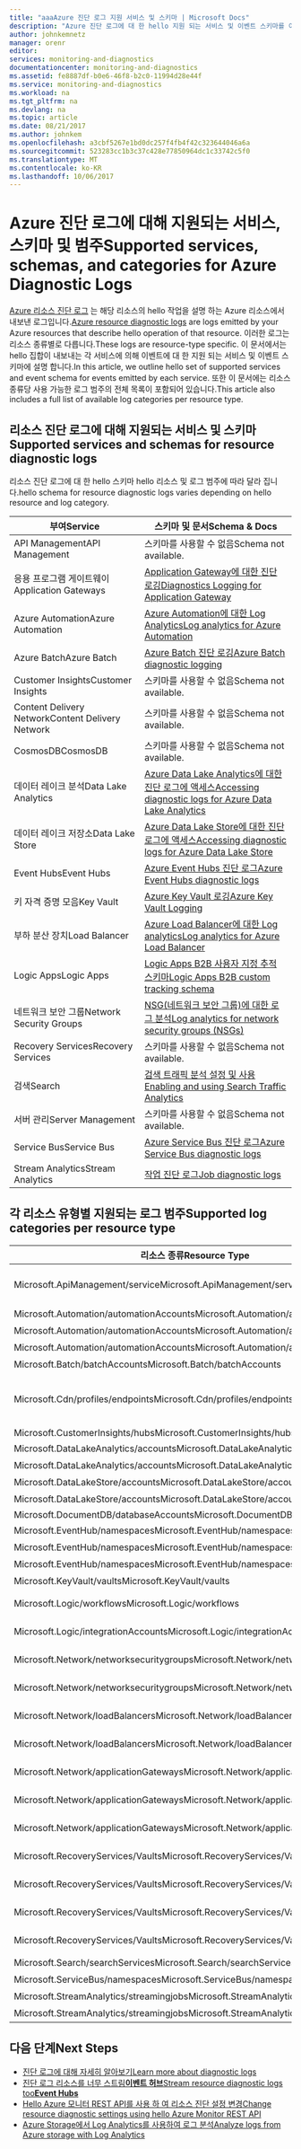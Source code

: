 ```yaml
---
title: "aaaAzure 진단 로그 지원 서비스 및 스키마 | Microsoft Docs"
description: "Azure 진단 로그에 대 한 hello 지원 되는 서비스 및 이벤트 스키마를 이해 합니다."
author: johnkemnetz
manager: orenr
editor: 
services: monitoring-and-diagnostics
documentationcenter: monitoring-and-diagnostics
ms.assetid: fe8887df-b0e6-46f8-b2c0-11994d28e44f
ms.service: monitoring-and-diagnostics
ms.workload: na
ms.tgt_pltfrm: na
ms.devlang: na
ms.topic: article
ms.date: 08/21/2017
ms.author: johnkem
ms.openlocfilehash: a3cbf5267e1bd0dc257f4fb4f42c323644046a6a
ms.sourcegitcommit: 523283cc1b3c37c428e77850964dc1c33742c5f0
ms.translationtype: MT
ms.contentlocale: ko-KR
ms.lasthandoff: 10/06/2017
---
```

# <a name="supported-services-schemas-and-categories-for-azure-diagnostic-logs"></a><span data-ttu-id="73f6d-103">Azure 진단 로그에 대해 지원되는 서비스, 스키마 및 범주</span><span class="sxs-lookup"><span data-stu-id="73f6d-103">Supported services, schemas, and categories for Azure Diagnostic Logs</span></span>

<span data-ttu-id="73f6d-104">[Azure 리소스 진단 로그](monitoring-overview-of-diagnostic-logs.md) 는 해당 리소스의 hello 작업을 설명 하는 Azure 리소스에서 내보낸 로그입니다.</span><span class="sxs-lookup"><span data-stu-id="73f6d-104">[Azure resource diagnostic logs](monitoring-overview-of-diagnostic-logs.md) are logs emitted by your Azure resources that describe hello operation of that resource.</span></span> <span data-ttu-id="73f6d-105">이러한 로그는 리소스 종류별로 다릅니다.</span><span class="sxs-lookup"><span data-stu-id="73f6d-105">These logs are resource-type specific.</span></span> <span data-ttu-id="73f6d-106">이 문서에서는 hello 집합이 내보내는 각 서비스에 의해 이벤트에 대 한 지원 되는 서비스 및 이벤트 스키마에 설명 합니다.</span><span class="sxs-lookup"><span data-stu-id="73f6d-106">In this article, we outline hello set of supported services and event schema for events emitted by each service.</span></span> <span data-ttu-id="73f6d-107">또한 이 문서에는 리소스 종류당 사용 가능한 로그 범주의 전체 목록이 포함되어 있습니다.</span><span class="sxs-lookup"><span data-stu-id="73f6d-107">This article also includes a full list of available log categories per resource type.</span></span>

## <a name="supported-services-and-schemas-for-resource-diagnostic-logs"></a><span data-ttu-id="73f6d-108">리소스 진단 로그에 대해 지원되는 서비스 및 스키마</span><span class="sxs-lookup"><span data-stu-id="73f6d-108">Supported services and schemas for resource diagnostic logs</span></span>
<span data-ttu-id="73f6d-109">리소스 진단 로그에 대 한 hello 스키마 hello 리소스 및 로그 범주에 따라 달라 집니다.</span><span class="sxs-lookup"><span data-stu-id="73f6d-109">hello schema for resource diagnostic logs varies depending on hello resource and log category.</span></span>   

| <span data-ttu-id="73f6d-110">부여</span><span class="sxs-lookup"><span data-stu-id="73f6d-110">Service</span></span> | <span data-ttu-id="73f6d-111">스키마 및 문서</span><span class="sxs-lookup"><span data-stu-id="73f6d-111">Schema & Docs</span></span> |
| --- | --- |
| <span data-ttu-id="73f6d-112">API Management</span><span class="sxs-lookup"><span data-stu-id="73f6d-112">API Management</span></span> | <span data-ttu-id="73f6d-113">스키마를 사용할 수 없음</span><span class="sxs-lookup"><span data-stu-id="73f6d-113">Schema not available.</span></span> |
| <span data-ttu-id="73f6d-114">응용 프로그램 게이트웨이</span><span class="sxs-lookup"><span data-stu-id="73f6d-114">Application Gateways</span></span> |[<span data-ttu-id="73f6d-115">Application Gateway에 대한 진단 로깅</span><span class="sxs-lookup"><span data-stu-id="73f6d-115">Diagnostics Logging for Application Gateway</span></span>](../application-gateway/application-gateway-diagnostics.md) |
| <span data-ttu-id="73f6d-116">Azure Automation</span><span class="sxs-lookup"><span data-stu-id="73f6d-116">Azure Automation</span></span> |[<span data-ttu-id="73f6d-117">Azure Automation에 대한 Log Analytics</span><span class="sxs-lookup"><span data-stu-id="73f6d-117">Log analytics for Azure Automation</span></span>](../automation/automation-manage-send-joblogs-log-analytics.md) |
| <span data-ttu-id="73f6d-118">Azure Batch</span><span class="sxs-lookup"><span data-stu-id="73f6d-118">Azure Batch</span></span> |[<span data-ttu-id="73f6d-119">Azure Batch 진단 로깅</span><span class="sxs-lookup"><span data-stu-id="73f6d-119">Azure Batch diagnostic logging</span></span>](../batch/batch-diagnostics.md) |
| <span data-ttu-id="73f6d-120">Customer Insights</span><span class="sxs-lookup"><span data-stu-id="73f6d-120">Customer Insights</span></span> | <span data-ttu-id="73f6d-121">스키마를 사용할 수 없음</span><span class="sxs-lookup"><span data-stu-id="73f6d-121">Schema not available.</span></span> |
| <span data-ttu-id="73f6d-122">Content Delivery Network</span><span class="sxs-lookup"><span data-stu-id="73f6d-122">Content Delivery Network</span></span> | <span data-ttu-id="73f6d-123">스키마를 사용할 수 없음</span><span class="sxs-lookup"><span data-stu-id="73f6d-123">Schema not available.</span></span> |
| <span data-ttu-id="73f6d-124">CosmosDB</span><span class="sxs-lookup"><span data-stu-id="73f6d-124">CosmosDB</span></span> | <span data-ttu-id="73f6d-125">스키마를 사용할 수 없음</span><span class="sxs-lookup"><span data-stu-id="73f6d-125">Schema not available.</span></span> |
| <span data-ttu-id="73f6d-126">데이터 레이크 분석</span><span class="sxs-lookup"><span data-stu-id="73f6d-126">Data Lake Analytics</span></span> |[<span data-ttu-id="73f6d-127">Azure Data Lake Analytics에 대한 진단 로그에 액세스</span><span class="sxs-lookup"><span data-stu-id="73f6d-127">Accessing diagnostic logs for Azure Data Lake Analytics</span></span>](../data-lake-analytics/data-lake-analytics-diagnostic-logs.md) |
| <span data-ttu-id="73f6d-128">데이터 레이크 저장소</span><span class="sxs-lookup"><span data-stu-id="73f6d-128">Data Lake Store</span></span> |[<span data-ttu-id="73f6d-129">Azure Data Lake Store에 대한 진단 로그에 액세스</span><span class="sxs-lookup"><span data-stu-id="73f6d-129">Accessing diagnostic logs for Azure Data Lake Store</span></span>](../data-lake-store/data-lake-store-diagnostic-logs.md) |
| <span data-ttu-id="73f6d-130">Event Hubs</span><span class="sxs-lookup"><span data-stu-id="73f6d-130">Event Hubs</span></span> |[<span data-ttu-id="73f6d-131">Azure Event Hubs 진단 로그</span><span class="sxs-lookup"><span data-stu-id="73f6d-131">Azure Event Hubs diagnostic logs</span></span>](../event-hubs/event-hubs-diagnostic-logs.md) |
| <span data-ttu-id="73f6d-132">키 자격 증명 모음</span><span class="sxs-lookup"><span data-stu-id="73f6d-132">Key Vault</span></span> |[<span data-ttu-id="73f6d-133">Azure Key Vault 로깅</span><span class="sxs-lookup"><span data-stu-id="73f6d-133">Azure Key Vault Logging</span></span>](../key-vault/key-vault-logging.md) |
| <span data-ttu-id="73f6d-134">부하 분산 장치</span><span class="sxs-lookup"><span data-stu-id="73f6d-134">Load Balancer</span></span> |[<span data-ttu-id="73f6d-135">Azure Load Balancer에 대한 Log analytics</span><span class="sxs-lookup"><span data-stu-id="73f6d-135">Log analytics for Azure Load Balancer</span></span>](../load-balancer/load-balancer-monitor-log.md) |
| <span data-ttu-id="73f6d-136">Logic Apps</span><span class="sxs-lookup"><span data-stu-id="73f6d-136">Logic Apps</span></span> |[<span data-ttu-id="73f6d-137">Logic Apps B2B 사용자 지정 추적 스키마</span><span class="sxs-lookup"><span data-stu-id="73f6d-137">Logic Apps B2B custom tracking schema</span></span>](../logic-apps/logic-apps-track-integration-account-custom-tracking-schema.md) |
| <span data-ttu-id="73f6d-138">네트워크 보안 그룹</span><span class="sxs-lookup"><span data-stu-id="73f6d-138">Network Security Groups</span></span> |[<span data-ttu-id="73f6d-139">NSG(네트워크 보안 그룹)에 대한 로그 분석</span><span class="sxs-lookup"><span data-stu-id="73f6d-139">Log analytics for network security groups (NSGs)</span></span>](../virtual-network/virtual-network-nsg-manage-log.md) |
| <span data-ttu-id="73f6d-140">Recovery Services</span><span class="sxs-lookup"><span data-stu-id="73f6d-140">Recovery Services</span></span> | <span data-ttu-id="73f6d-141">스키마를 사용할 수 없음</span><span class="sxs-lookup"><span data-stu-id="73f6d-141">Schema not available.</span></span>|
| <span data-ttu-id="73f6d-142">검색</span><span class="sxs-lookup"><span data-stu-id="73f6d-142">Search</span></span> |[<span data-ttu-id="73f6d-143">검색 트래픽 분석 설정 및 사용</span><span class="sxs-lookup"><span data-stu-id="73f6d-143">Enabling and using Search Traffic Analytics</span></span>](../search/search-traffic-analytics.md) |
| <span data-ttu-id="73f6d-144">서버 관리</span><span class="sxs-lookup"><span data-stu-id="73f6d-144">Server Management</span></span> | <span data-ttu-id="73f6d-145">스키마를 사용할 수 없음</span><span class="sxs-lookup"><span data-stu-id="73f6d-145">Schema not available.</span></span> |
| <span data-ttu-id="73f6d-146">Service Bus</span><span class="sxs-lookup"><span data-stu-id="73f6d-146">Service Bus</span></span> |[<span data-ttu-id="73f6d-147">Azure Service Bus 진단 로그</span><span class="sxs-lookup"><span data-stu-id="73f6d-147">Azure Service Bus diagnostic logs</span></span>](../service-bus-messaging/service-bus-diagnostic-logs.md) |
| <span data-ttu-id="73f6d-148">Stream Analytics</span><span class="sxs-lookup"><span data-stu-id="73f6d-148">Stream Analytics</span></span> |[<span data-ttu-id="73f6d-149">작업 진단 로그</span><span class="sxs-lookup"><span data-stu-id="73f6d-149">Job diagnostic logs</span></span>](../stream-analytics/stream-analytics-job-diagnostic-logs.md) |

## <a name="supported-log-categories-per-resource-type"></a><span data-ttu-id="73f6d-150">각 리소스 유형별 지원되는 로그 범주</span><span class="sxs-lookup"><span data-stu-id="73f6d-150">Supported log categories per resource type</span></span>
|<span data-ttu-id="73f6d-151">리소스 종류</span><span class="sxs-lookup"><span data-stu-id="73f6d-151">Resource Type</span></span>|<span data-ttu-id="73f6d-152">Category</span><span class="sxs-lookup"><span data-stu-id="73f6d-152">Category</span></span>|<span data-ttu-id="73f6d-153">범주 표시 이름</span><span class="sxs-lookup"><span data-stu-id="73f6d-153">Category Display Name</span></span>|
|---|---|---|
|<span data-ttu-id="73f6d-154">Microsoft.ApiManagement/service</span><span class="sxs-lookup"><span data-stu-id="73f6d-154">Microsoft.ApiManagement/service</span></span>|<span data-ttu-id="73f6d-155">GatewayLogs</span><span class="sxs-lookup"><span data-stu-id="73f6d-155">GatewayLogs</span></span>|<span data-ttu-id="73f6d-156">로그 관련된 tooApiManagement 게이트웨이</span><span class="sxs-lookup"><span data-stu-id="73f6d-156">Logs related tooApiManagement Gateway</span></span>|
|<span data-ttu-id="73f6d-157">Microsoft.Automation/automationAccounts</span><span class="sxs-lookup"><span data-stu-id="73f6d-157">Microsoft.Automation/automationAccounts</span></span>|<span data-ttu-id="73f6d-158">JobLogs</span><span class="sxs-lookup"><span data-stu-id="73f6d-158">JobLogs</span></span>|<span data-ttu-id="73f6d-159">작업 로그</span><span class="sxs-lookup"><span data-stu-id="73f6d-159">Job Logs</span></span>|
|<span data-ttu-id="73f6d-160">Microsoft.Automation/automationAccounts</span><span class="sxs-lookup"><span data-stu-id="73f6d-160">Microsoft.Automation/automationAccounts</span></span>|<span data-ttu-id="73f6d-161">JobStreams</span><span class="sxs-lookup"><span data-stu-id="73f6d-161">JobStreams</span></span>|<span data-ttu-id="73f6d-162">작업 스트림</span><span class="sxs-lookup"><span data-stu-id="73f6d-162">Job Streams</span></span>|
|<span data-ttu-id="73f6d-163">Microsoft.Automation/automationAccounts</span><span class="sxs-lookup"><span data-stu-id="73f6d-163">Microsoft.Automation/automationAccounts</span></span>|<span data-ttu-id="73f6d-164">DscNodeStatus</span><span class="sxs-lookup"><span data-stu-id="73f6d-164">DscNodeStatus</span></span>|<span data-ttu-id="73f6d-165">디스크 노드 상태</span><span class="sxs-lookup"><span data-stu-id="73f6d-165">Dsc Node Status</span></span>|
|<span data-ttu-id="73f6d-166">Microsoft.Batch/batchAccounts</span><span class="sxs-lookup"><span data-stu-id="73f6d-166">Microsoft.Batch/batchAccounts</span></span>|<span data-ttu-id="73f6d-167">ServiceLog</span><span class="sxs-lookup"><span data-stu-id="73f6d-167">ServiceLog</span></span>|<span data-ttu-id="73f6d-168">서비스 로그</span><span class="sxs-lookup"><span data-stu-id="73f6d-168">Service Logs</span></span>|
|<span data-ttu-id="73f6d-169">Microsoft.Cdn/profiles/endpoints</span><span class="sxs-lookup"><span data-stu-id="73f6d-169">Microsoft.Cdn/profiles/endpoints</span></span>|<span data-ttu-id="73f6d-170">CoreAnalytics</span><span class="sxs-lookup"><span data-stu-id="73f6d-170">CoreAnalytics</span></span>|<span data-ttu-id="73f6d-171">Hello 끝점의 예: 대역폭, 송신, 등 hello 메트릭을 가져옵니다.</span><span class="sxs-lookup"><span data-stu-id="73f6d-171">Gets hello metrics of hello endpoint, e.g., bandwidth, egress, etc.</span></span>|
|<span data-ttu-id="73f6d-172">Microsoft.CustomerInsights/hubs</span><span class="sxs-lookup"><span data-stu-id="73f6d-172">Microsoft.CustomerInsights/hubs</span></span>|<span data-ttu-id="73f6d-173">AuditEvents</span><span class="sxs-lookup"><span data-stu-id="73f6d-173">AuditEvents</span></span>|<span data-ttu-id="73f6d-174">AuditEvents</span><span class="sxs-lookup"><span data-stu-id="73f6d-174">AuditEvents</span></span>|
|<span data-ttu-id="73f6d-175">Microsoft.DataLakeAnalytics/accounts</span><span class="sxs-lookup"><span data-stu-id="73f6d-175">Microsoft.DataLakeAnalytics/accounts</span></span>|<span data-ttu-id="73f6d-176">감사</span><span class="sxs-lookup"><span data-stu-id="73f6d-176">Audit</span></span>|<span data-ttu-id="73f6d-177">감사 로그</span><span class="sxs-lookup"><span data-stu-id="73f6d-177">Audit Logs</span></span>|
|<span data-ttu-id="73f6d-178">Microsoft.DataLakeAnalytics/accounts</span><span class="sxs-lookup"><span data-stu-id="73f6d-178">Microsoft.DataLakeAnalytics/accounts</span></span>|<span data-ttu-id="73f6d-179">요청</span><span class="sxs-lookup"><span data-stu-id="73f6d-179">Requests</span></span>|<span data-ttu-id="73f6d-180">요청 로그</span><span class="sxs-lookup"><span data-stu-id="73f6d-180">Request Logs</span></span>|
|<span data-ttu-id="73f6d-181">Microsoft.DataLakeStore/accounts</span><span class="sxs-lookup"><span data-stu-id="73f6d-181">Microsoft.DataLakeStore/accounts</span></span>|<span data-ttu-id="73f6d-182">감사</span><span class="sxs-lookup"><span data-stu-id="73f6d-182">Audit</span></span>|<span data-ttu-id="73f6d-183">감사 로그</span><span class="sxs-lookup"><span data-stu-id="73f6d-183">Audit Logs</span></span>|
|<span data-ttu-id="73f6d-184">Microsoft.DataLakeStore/accounts</span><span class="sxs-lookup"><span data-stu-id="73f6d-184">Microsoft.DataLakeStore/accounts</span></span>|<span data-ttu-id="73f6d-185">요청</span><span class="sxs-lookup"><span data-stu-id="73f6d-185">Requests</span></span>|<span data-ttu-id="73f6d-186">요청 로그</span><span class="sxs-lookup"><span data-stu-id="73f6d-186">Request Logs</span></span>|
|<span data-ttu-id="73f6d-187">Microsoft.DocumentDB/databaseAccounts</span><span class="sxs-lookup"><span data-stu-id="73f6d-187">Microsoft.DocumentDB/databaseAccounts</span></span>|<span data-ttu-id="73f6d-188">DataPlaneRequests</span><span class="sxs-lookup"><span data-stu-id="73f6d-188">DataPlaneRequests</span></span>|<span data-ttu-id="73f6d-189">DataPlaneRequests</span><span class="sxs-lookup"><span data-stu-id="73f6d-189">DataPlaneRequests</span></span>|
|<span data-ttu-id="73f6d-190">Microsoft.EventHub/namespaces</span><span class="sxs-lookup"><span data-stu-id="73f6d-190">Microsoft.EventHub/namespaces</span></span>|<span data-ttu-id="73f6d-191">ArchiveLogs</span><span class="sxs-lookup"><span data-stu-id="73f6d-191">ArchiveLogs</span></span>|<span data-ttu-id="73f6d-192">보관 로그</span><span class="sxs-lookup"><span data-stu-id="73f6d-192">Archive Logs</span></span>|
|<span data-ttu-id="73f6d-193">Microsoft.EventHub/namespaces</span><span class="sxs-lookup"><span data-stu-id="73f6d-193">Microsoft.EventHub/namespaces</span></span>|<span data-ttu-id="73f6d-194">OperationalLogs</span><span class="sxs-lookup"><span data-stu-id="73f6d-194">OperationalLogs</span></span>|<span data-ttu-id="73f6d-195">작업 로그</span><span class="sxs-lookup"><span data-stu-id="73f6d-195">Operational Logs</span></span>|
|<span data-ttu-id="73f6d-196">Microsoft.EventHub/namespaces</span><span class="sxs-lookup"><span data-stu-id="73f6d-196">Microsoft.EventHub/namespaces</span></span>|<span data-ttu-id="73f6d-197">AutoScaleLogs</span><span class="sxs-lookup"><span data-stu-id="73f6d-197">AutoScaleLogs</span></span>|<span data-ttu-id="73f6d-198">자동 크기 조정 로그</span><span class="sxs-lookup"><span data-stu-id="73f6d-198">Auto Scale Logs</span></span>|
|<span data-ttu-id="73f6d-199">Microsoft.KeyVault/vaults</span><span class="sxs-lookup"><span data-stu-id="73f6d-199">Microsoft.KeyVault/vaults</span></span>|<span data-ttu-id="73f6d-200">AuditEvent</span><span class="sxs-lookup"><span data-stu-id="73f6d-200">AuditEvent</span></span>|<span data-ttu-id="73f6d-201">감사 로그</span><span class="sxs-lookup"><span data-stu-id="73f6d-201">Audit Logs</span></span>|
|<span data-ttu-id="73f6d-202">Microsoft.Logic/workflows</span><span class="sxs-lookup"><span data-stu-id="73f6d-202">Microsoft.Logic/workflows</span></span>|<span data-ttu-id="73f6d-203">WorkflowRuntime</span><span class="sxs-lookup"><span data-stu-id="73f6d-203">WorkflowRuntime</span></span>|<span data-ttu-id="73f6d-204">워크플로 런타임 진단 이벤트</span><span class="sxs-lookup"><span data-stu-id="73f6d-204">Workflow runtime diagnostic events</span></span>|
|<span data-ttu-id="73f6d-205">Microsoft.Logic/integrationAccounts</span><span class="sxs-lookup"><span data-stu-id="73f6d-205">Microsoft.Logic/integrationAccounts</span></span>|<span data-ttu-id="73f6d-206">IntegrationAccountTrackingEvents</span><span class="sxs-lookup"><span data-stu-id="73f6d-206">IntegrationAccountTrackingEvents</span></span>|<span data-ttu-id="73f6d-207">통합 계정 이벤트 추적</span><span class="sxs-lookup"><span data-stu-id="73f6d-207">Integration Account track events</span></span>|
|<span data-ttu-id="73f6d-208">Microsoft.Network/networksecuritygroups</span><span class="sxs-lookup"><span data-stu-id="73f6d-208">Microsoft.Network/networksecuritygroups</span></span>|<span data-ttu-id="73f6d-209">NetworkSecurityGroupEvent</span><span class="sxs-lookup"><span data-stu-id="73f6d-209">NetworkSecurityGroupEvent</span></span>|<span data-ttu-id="73f6d-210">네트워크 보안 그룹 이벤트</span><span class="sxs-lookup"><span data-stu-id="73f6d-210">Network Security Group Event</span></span>|
|<span data-ttu-id="73f6d-211">Microsoft.Network/networksecuritygroups</span><span class="sxs-lookup"><span data-stu-id="73f6d-211">Microsoft.Network/networksecuritygroups</span></span>|<span data-ttu-id="73f6d-212">NetworkSecurityGroupRuleCounter</span><span class="sxs-lookup"><span data-stu-id="73f6d-212">NetworkSecurityGroupRuleCounter</span></span>|<span data-ttu-id="73f6d-213">네트워크 보안 그룹 규칙 카운터</span><span class="sxs-lookup"><span data-stu-id="73f6d-213">Network Security Group Rule Counter</span></span>|
|<span data-ttu-id="73f6d-214">Microsoft.Network/loadBalancers</span><span class="sxs-lookup"><span data-stu-id="73f6d-214">Microsoft.Network/loadBalancers</span></span>|<span data-ttu-id="73f6d-215">LoadBalancerAlertEvent</span><span class="sxs-lookup"><span data-stu-id="73f6d-215">LoadBalancerAlertEvent</span></span>|<span data-ttu-id="73f6d-216">부하 분산 장치 경고 이벤트</span><span class="sxs-lookup"><span data-stu-id="73f6d-216">Load Balancer Alert Events</span></span>|
|<span data-ttu-id="73f6d-217">Microsoft.Network/loadBalancers</span><span class="sxs-lookup"><span data-stu-id="73f6d-217">Microsoft.Network/loadBalancers</span></span>|<span data-ttu-id="73f6d-218">LoadBalancerProbeHealthStatus</span><span class="sxs-lookup"><span data-stu-id="73f6d-218">LoadBalancerProbeHealthStatus</span></span>|<span data-ttu-id="73f6d-219">부하 분산 장치 프로브 상태</span><span class="sxs-lookup"><span data-stu-id="73f6d-219">Load Balancer Probe Health Status</span></span>|
|<span data-ttu-id="73f6d-220">Microsoft.Network/applicationGateways</span><span class="sxs-lookup"><span data-stu-id="73f6d-220">Microsoft.Network/applicationGateways</span></span>|<span data-ttu-id="73f6d-221">ApplicationGatewayAccessLog</span><span class="sxs-lookup"><span data-stu-id="73f6d-221">ApplicationGatewayAccessLog</span></span>|<span data-ttu-id="73f6d-222">Application Gateway 액세스 로그</span><span class="sxs-lookup"><span data-stu-id="73f6d-222">Application Gateway Access Log</span></span>|
|<span data-ttu-id="73f6d-223">Microsoft.Network/applicationGateways</span><span class="sxs-lookup"><span data-stu-id="73f6d-223">Microsoft.Network/applicationGateways</span></span>|<span data-ttu-id="73f6d-224">ApplicationGatewayPerformanceLog</span><span class="sxs-lookup"><span data-stu-id="73f6d-224">ApplicationGatewayPerformanceLog</span></span>|<span data-ttu-id="73f6d-225">Application Gateway 성능 로그</span><span class="sxs-lookup"><span data-stu-id="73f6d-225">Application Gateway Performance Log</span></span>|
|<span data-ttu-id="73f6d-226">Microsoft.Network/applicationGateways</span><span class="sxs-lookup"><span data-stu-id="73f6d-226">Microsoft.Network/applicationGateways</span></span>|<span data-ttu-id="73f6d-227">ApplicationGatewayFirewallLog</span><span class="sxs-lookup"><span data-stu-id="73f6d-227">ApplicationGatewayFirewallLog</span></span>|<span data-ttu-id="73f6d-228">Application Gateway 방화벽 로그</span><span class="sxs-lookup"><span data-stu-id="73f6d-228">Application Gateway Firewall Log</span></span>|
|<span data-ttu-id="73f6d-229">Microsoft.RecoveryServices/Vaults</span><span class="sxs-lookup"><span data-stu-id="73f6d-229">Microsoft.RecoveryServices/Vaults</span></span>|<span data-ttu-id="73f6d-230">AzureBackupReport</span><span class="sxs-lookup"><span data-stu-id="73f6d-230">AzureBackupReport</span></span>|<span data-ttu-id="73f6d-231">Azure Backup 보고 데이터</span><span class="sxs-lookup"><span data-stu-id="73f6d-231">Azure Backup Reporting Data</span></span>|
|<span data-ttu-id="73f6d-232">Microsoft.RecoveryServices/Vaults</span><span class="sxs-lookup"><span data-stu-id="73f6d-232">Microsoft.RecoveryServices/Vaults</span></span>|<span data-ttu-id="73f6d-233">AzureSiteRecoveryJobs</span><span class="sxs-lookup"><span data-stu-id="73f6d-233">AzureSiteRecoveryJobs</span></span>|<span data-ttu-id="73f6d-234">Azure Site Recovery 작업</span><span class="sxs-lookup"><span data-stu-id="73f6d-234">Azure Site Recovery Jobs</span></span>|
|<span data-ttu-id="73f6d-235">Microsoft.RecoveryServices/Vaults</span><span class="sxs-lookup"><span data-stu-id="73f6d-235">Microsoft.RecoveryServices/Vaults</span></span>|<span data-ttu-id="73f6d-236">AzureSiteRecoveryEvents</span><span class="sxs-lookup"><span data-stu-id="73f6d-236">AzureSiteRecoveryEvents</span></span>|<span data-ttu-id="73f6d-237">Azure Site Recovery 이벤트</span><span class="sxs-lookup"><span data-stu-id="73f6d-237">Azure Site Recovery Events</span></span>|
|<span data-ttu-id="73f6d-238">Microsoft.RecoveryServices/Vaults</span><span class="sxs-lookup"><span data-stu-id="73f6d-238">Microsoft.RecoveryServices/Vaults</span></span>|<span data-ttu-id="73f6d-239">AzureSiteRecoveryReplicatedItems</span><span class="sxs-lookup"><span data-stu-id="73f6d-239">AzureSiteRecoveryReplicatedItems</span></span>|<span data-ttu-id="73f6d-240">Azure Site Recovery 복제된 항목</span><span class="sxs-lookup"><span data-stu-id="73f6d-240">Azure Site Recovery Replicated Items</span></span>|
|<span data-ttu-id="73f6d-241">Microsoft.Search/searchServices</span><span class="sxs-lookup"><span data-stu-id="73f6d-241">Microsoft.Search/searchServices</span></span>|<span data-ttu-id="73f6d-242">OperationLogs</span><span class="sxs-lookup"><span data-stu-id="73f6d-242">OperationLogs</span></span>|<span data-ttu-id="73f6d-243">작업 로그</span><span class="sxs-lookup"><span data-stu-id="73f6d-243">Operation Logs</span></span>|
|<span data-ttu-id="73f6d-244">Microsoft.ServiceBus/namespaces</span><span class="sxs-lookup"><span data-stu-id="73f6d-244">Microsoft.ServiceBus/namespaces</span></span>|<span data-ttu-id="73f6d-245">OperationalLogs</span><span class="sxs-lookup"><span data-stu-id="73f6d-245">OperationalLogs</span></span>|<span data-ttu-id="73f6d-246">작업 로그</span><span class="sxs-lookup"><span data-stu-id="73f6d-246">Operational Logs</span></span>|
|<span data-ttu-id="73f6d-247">Microsoft.StreamAnalytics/streamingjobs</span><span class="sxs-lookup"><span data-stu-id="73f6d-247">Microsoft.StreamAnalytics/streamingjobs</span></span>|<span data-ttu-id="73f6d-248">실행</span><span class="sxs-lookup"><span data-stu-id="73f6d-248">Execution</span></span>|<span data-ttu-id="73f6d-249">실행</span><span class="sxs-lookup"><span data-stu-id="73f6d-249">Execution</span></span>|
|<span data-ttu-id="73f6d-250">Microsoft.StreamAnalytics/streamingjobs</span><span class="sxs-lookup"><span data-stu-id="73f6d-250">Microsoft.StreamAnalytics/streamingjobs</span></span>|<span data-ttu-id="73f6d-251">작성</span><span class="sxs-lookup"><span data-stu-id="73f6d-251">Authoring</span></span>|<span data-ttu-id="73f6d-252">작성</span><span class="sxs-lookup"><span data-stu-id="73f6d-252">Authoring</span></span>|

## <a name="next-steps"></a><span data-ttu-id="73f6d-253">다음 단계</span><span class="sxs-lookup"><span data-stu-id="73f6d-253">Next Steps</span></span>

* [<span data-ttu-id="73f6d-254">진단 로그에 대해 자세히 알아보기</span><span class="sxs-lookup"><span data-stu-id="73f6d-254">Learn more about diagnostic logs</span></span>](monitoring-overview-of-diagnostic-logs.md)
* [<span data-ttu-id="73f6d-255">진단 로그 리소스를 너무 스트림**이벤트 허브**</span><span class="sxs-lookup"><span data-stu-id="73f6d-255">Stream resource diagnostic logs too**Event Hubs**</span></span>](monitoring-stream-diagnostic-logs-to-event-hubs.md)
* [<span data-ttu-id="73f6d-256">Hello Azure 모니터 REST API를 사용 하 여 리소스 진단 설정 변경</span><span class="sxs-lookup"><span data-stu-id="73f6d-256">Change resource diagnostic settings using hello Azure Monitor REST API</span></span>](https://msdn.microsoft.com/library/azure/dn931931.aspx)
* [<span data-ttu-id="73f6d-257">Azure Storage에서 Log Analytics를 사용하여 로그 분석</span><span class="sxs-lookup"><span data-stu-id="73f6d-257">Analyze logs from Azure storage with Log Analytics</span></span>](../log-analytics/log-analytics-azure-storage.md)

